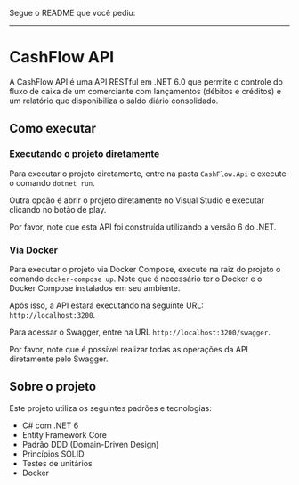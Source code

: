 Segue o README que você pediu:

---

# CashFlow API

A CashFlow API é uma API RESTful em .NET 6.0 que permite o controle do fluxo de caixa de um comerciante com lançamentos (débitos e créditos) e um relatório que disponibiliza o saldo diário consolidado.

## Como executar

### Executando o projeto diretamente

Para executar o projeto diretamente, entre na pasta `CashFlow.Api` e execute o comando `dotnet run`.

Outra opção é abrir o projeto diretamente no Visual Studio e executar clicando no botão de play.

Por favor, note que esta API foi construída utilizando a versão 6 do .NET.

### Via Docker

Para executar o projeto via Docker Compose, execute na raiz do projeto o comando `docker-compose up`. Note que é necessário ter o Docker e o Docker Compose instalados em seu ambiente.

Após isso, a API estará executando na seguinte URL: `http://localhost:3200`.

Para acessar o Swagger, entre na URL `http://localhost:3200/swagger`.

Por favor, note que é possível realizar todas as operações da API diretamente pelo Swagger.

## Sobre o projeto

Este projeto utiliza os seguintes padrões e tecnologias:

- C# com .NET 6
- Entity Framework Core
- Padrão DDD (Domain-Driven Design)
- Princípios SOLID
- Testes de unitários
- Docker
